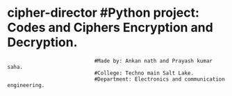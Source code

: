 # cipher-director               #Python project: Codes and Ciphers Encryption and Decryption.
                                #Made by: Ankan nath and Prayash kumar saha.
                                #College: Techno main Salt Lake.
                                #Department: Electronics and communication engineering.
